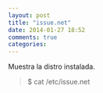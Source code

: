 ```yaml
---
layout: post
title: "issue.net"
date: 2014-01-27 18:52
comments: true
categories: 
---
```

Muestra la distro instalada.

>$ cat /etc/issue.net 


